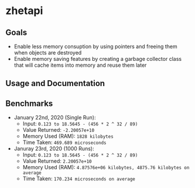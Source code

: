 # zhetapi

## Goals ##

 - Enable less memory consuption by using pointers and freeing them when objects are destroyed
 - Enable memory saving features by creating a garbage collector class that will cache items into memory and reuse them later

## Usage and Documentation ##

## Benchmarks ##

 * January 22nd, 2020 (Single Run):
   * Input: ```0.123 to 18.5645 - (456 * 2 ^ 32 / 89)```
   * Value Returned: ```-2.20057e+10```
   * Memory Used (RAM): ```1828 kilobytes```
   * Time Taken: ```469.689 microseconds```
 * Januray 23rd, 2020 (1000 Runs):
   * Input: ```0.123 to 18.5645 - (456 * 2 ^ 32 / 89)```
   * Value Returned: ```2.20057e+10```
   * Memory Used (RAM): ```4.87576e+06 kilobytes, 4875.76 kilobytes on average```
   * Time Taken: ```170.234 microseconds on average```